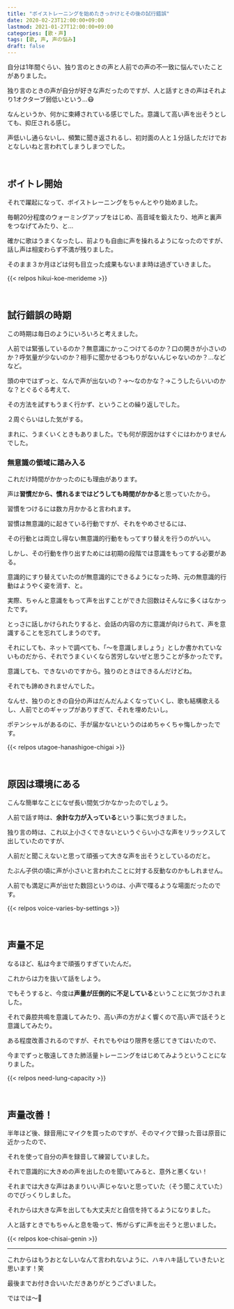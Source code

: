 ```yaml
---
title: "ボイストレーニングを始めたきっかけとその後の試行錯誤"
date: 2020-02-23T12:00:00+09:00
lastmod: 2021-01-27T12:00:00+09:00
categories: [歌・声]
tags: [歌, 声, 声の悩み]
draft: false
---
```


自分は1年間ぐらい、独り言のときの声と人前での声の不一致に悩んでいたことがありました。

独り言のときの声が自分が好きな声だったのですが、人と話すときの声はそれより1オクターブ弱低いという…:mask:

なんというか、何かに束縛されている感じでした。意識して高い声を出そうとしても、抑圧される感じ。
<!--more-->
声低いし通らないし、頻繁に聞き返されるし、初対面の人と１分話しただけでおとなしいねと言われてしまうしまつでした。

<br>

## ボイトレ開始

それで躍起になって、ボイストレーニングをちゃんとやり始めました。

毎朝20分程度のウォーミングアップをはじめ、高音域を鍛えたり、地声と裏声をつなげてみたり、と…

確かに歌はうまくなったし、前よりも自由に声を操れるようになったのですが、話し声は相変わらず不満が残りました。

そのまま３か月ほどは何も目立った成果もないまま時は過ぎていきました。

{{< relpos hikui-koe-merideme >}}

<br>

## 試行錯誤の時期

この時期は毎日のようにいろいろと考えました。

人前では緊張しているのか？無意識にかっこつけてるのか？口の開きが小さいのか？呼気量が少ないのか？相手に聞かせるつもりがないんじゃないのか？…などなど。

頭の中ではずっと、なんで声が出ないの？→〜なのかな？→こうしたらいいのかな？とぐるぐる考えて、

その方法を試すもうまく行かず、ということの繰り返しでした。

２周ぐらいはした気がする。

まれに、うまくいくときもありました。でも何が原因かはすぐにはわかりませんでした。

### 無意識の領域に踏み入る

これだけ時間がかかったのにも理由があります。

声は**習慣だから、慣れるまではどうしても時間がかかる**と思っていたから。

習慣をつけるには数カ月かかると言われます。

習慣は無意識的に起きている行動ですが、それをやめさせるには、

その行動とは両立し得ない無意識的行動をもってすり替えを行うのがいい。

しかし、その行動を作り出すためには初期の段階では意識をもってする必要がある。

意識的にすり替えていたのが無意識的にできるようになった時、元の無意識的行動はようやく姿を消す、と。

実際、ちゃんと意識をもって声を出すことができた回数はそんなに多くはなかったです。

とっさに話しかけられたりすると、会話の内容の方に意識が向けられて、声を意識することを忘れてしまうのです。

それにしても、ネットで調べても、「〜を意識しましょう」としか書かれていないものだから、それでうまくいくなら苦労しないぜと思うことが多かったです。

意識しても、できないのですから。独りのときはできるんだけどね。

それでも諦めきれませんでした。

なんせ、独りのときの自分の声はだんだんよくなっていくし、歌も結構歌えるし、人前でとのギャップがありすぎて、それを埋めたいし。

ポテンシャルがあるのに、手が届かないというのはめちゃくちゃ悔しかったです。

{{< relpos utagoe-hanashigoe-chigai >}}

<br>

## 原因は環境にある

こんな簡単なことになぜ長い間気づかなかったのでしょう。

人前で話す時は、**余計な力が入っている**という事に気づきました。

独り言の時は、これ以上小さくできないというぐらい小さな声をリラックスして出していたのですが、

人前だと聞こえないと思って頑張って大きな声を出そうとしているのだと。

たぶん子供の頃に声が小さいと言われたことに対する反動なのかもしれません。

人前でも満足に声が出せた数回というのは、小声で喋るような場面だったのです。

{{< relpos voice-varies-by-settings >}}

<br>

## 声量不足

なるほど、私は今まで頑張りすぎていたんだ。

これからは力を抜いて話をしよう。

でもそうすると、今度は**声量が圧倒的に不足している**ということに気づかされました。

それで鼻腔共鳴を意識してみたり、高い声の方がよく響くので高い声で話そうと意識してみたり。

ある程度改善されるのですが、それでもやはり限界を感じてきてはいたので、

今までずっと敬遠してきた肺活量トレーニングをはじめてみようということになりました。

{{< relpos need-lung-capacity >}}

<br>

## 声量改善！

半年ほど後、録音用にマイクを買ったのですが、そのマイクで録った音は原音に近かったので、

それを使って自分の声を録音して練習していました。

それで意識的に大きめの声を出したのを聞いてみると、意外と悪くない！

それまでは大きな声はあまりいい声じゃないと思っていた（そう聞こえていた）のでびっくりしました。

それからは大きな声を出しても大丈夫だと自信を持てるようになりました。

人と話すときでもちゃんと息を吸って、怖がらずに声を出そうと思いました。

{{< relpos koe-chisai-genin >}}

---

これからはもうおとなしいなんて言われないように、ハキハキ話していきたいと思います！笑

最後までお付き合いいただきありがとうございました。

ではでは～:wave:
